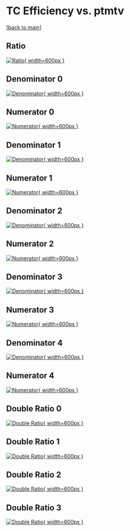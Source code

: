 # TC Efficiency vs. ptmtv

[[back to main](./)]



## Ratio

[![Ratio](../mtv/var/TC_loweta_321_0_eff_ptmtv.png){ width=600px }](../mtv/var/TC_loweta_321_0_eff_ptmtv.pdf)

## Denominator 0

[![Denominator](../mtv/den/TC_loweta_321_0_eff_ptmtv_den0.png){ width=600px }](../mtv/den/TC_loweta_321_0_eff_ptmtv_den0.pdf)

## Numerator 0

[![Numerator](../mtv/num/TC_loweta_321_0_eff_ptmtv_num0.png){ width=600px }](../mtv/num/TC_loweta_321_0_eff_ptmtv_num0.pdf)

## Denominator 1

[![Denominator](../mtv/den/TC_loweta_321_0_eff_ptmtv_den1.png){ width=600px }](../mtv/den/TC_loweta_321_0_eff_ptmtv_den1.pdf)

## Numerator 1

[![Numerator](../mtv/num/TC_loweta_321_0_eff_ptmtv_num1.png){ width=600px }](../mtv/num/TC_loweta_321_0_eff_ptmtv_num1.pdf)

## Denominator 2

[![Denominator](../mtv/den/TC_loweta_321_0_eff_ptmtv_den2.png){ width=600px }](../mtv/den/TC_loweta_321_0_eff_ptmtv_den2.pdf)

## Numerator 2

[![Numerator](../mtv/num/TC_loweta_321_0_eff_ptmtv_num2.png){ width=600px }](../mtv/num/TC_loweta_321_0_eff_ptmtv_num2.pdf)

## Denominator 3

[![Denominator](../mtv/den/TC_loweta_321_0_eff_ptmtv_den3.png){ width=600px }](../mtv/den/TC_loweta_321_0_eff_ptmtv_den3.pdf)

## Numerator 3

[![Numerator](../mtv/num/TC_loweta_321_0_eff_ptmtv_num3.png){ width=600px }](../mtv/num/TC_loweta_321_0_eff_ptmtv_num3.pdf)

## Denominator 4

[![Denominator](../mtv/den/TC_loweta_321_0_eff_ptmtv_den4.png){ width=600px }](../mtv/den/TC_loweta_321_0_eff_ptmtv_den4.pdf)

## Numerator 4

[![Numerator](../mtv/num/TC_loweta_321_0_eff_ptmtv_num4.png){ width=600px }](../mtv/num/TC_loweta_321_0_eff_ptmtv_num4.pdf)

## Double Ratio 0

[![Double Ratio](../mtv/ratio/TC_loweta_321_0_eff_ptmtv_ratio0.png){ width=600px }](../mtv/ratio/TC_loweta_321_0_eff_ptmtv_ratio0.pdf)

## Double Ratio 1

[![Double Ratio](../mtv/ratio/TC_loweta_321_0_eff_ptmtv_ratio1.png){ width=600px }](../mtv/ratio/TC_loweta_321_0_eff_ptmtv_ratio1.pdf)

## Double Ratio 2

[![Double Ratio](../mtv/ratio/TC_loweta_321_0_eff_ptmtv_ratio2.png){ width=600px }](../mtv/ratio/TC_loweta_321_0_eff_ptmtv_ratio2.pdf)

## Double Ratio 3

[![Double Ratio](../mtv/ratio/TC_loweta_321_0_eff_ptmtv_ratio3.png){ width=600px }](../mtv/ratio/TC_loweta_321_0_eff_ptmtv_ratio3.pdf)


